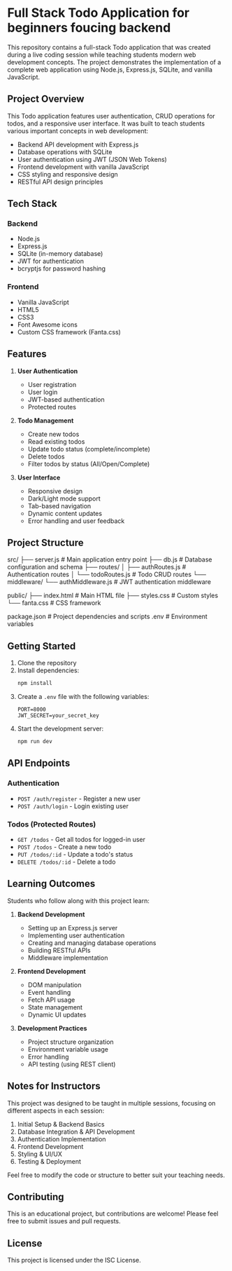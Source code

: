 # Full Stack Todo Application for beginners foucing backend

This repository contains a full-stack Todo application that was created during a live coding session while teaching students modern web development concepts. The project demonstrates the implementation of a complete web application using Node.js, Express.js, SQLite, and vanilla JavaScript.

## Project Overview

This Todo application features user authentication, CRUD operations for todos, and a responsive user interface. It was built to teach students various important concepts in web development:

- Backend API development with Express.js
- Database operations with SQLite
- User authentication using JWT (JSON Web Tokens)
- Frontend development with vanilla JavaScript
- CSS styling and responsive design
- RESTful API design principles

## Tech Stack

### Backend

- Node.js
- Express.js
- SQLite (in-memory database)
- JWT for authentication
- bcryptjs for password hashing

### Frontend

- Vanilla JavaScript
- HTML5
- CSS3
- Font Awesome icons
- Custom CSS framework (Fanta.css)

## Features

1. **User Authentication**

   - User registration
   - User login
   - JWT-based authentication
   - Protected routes

2. **Todo Management**

   - Create new todos
   - Read existing todos
   - Update todo status (complete/incomplete)
   - Delete todos
   - Filter todos by status (All/Open/Complete)

3. **User Interface**
   - Responsive design
   - Dark/Light mode support
   - Tab-based navigation
   - Dynamic content updates
   - Error handling and user feedback

## Project Structure

src/
├── server.js # Main application entry point
├── db.js # Database configuration and schema
├── routes/
│ ├── authRoutes.js # Authentication routes
│ └── todoRoutes.js # Todo CRUD routes
└── middleware/
└── authMiddleware.js # JWT authentication middleware

public/
├── index.html # Main HTML file
├── styles.css # Custom styles
└── fanta.css # CSS framework

package.json # Project dependencies and scripts
.env # Environment variables

## Getting Started

1. Clone the repository
2. Install dependencies:
   ```bash
   npm install
   ```
3. Create a `.env` file with the following variables:
   ```
   PORT=8000
   JWT_SECRET=your_secret_key
   ```
4. Start the development server:
   ```bash
   npm run dev
   ```

## API Endpoints

### Authentication

- `POST /auth/register` - Register a new user
- `POST /auth/login` - Login existing user

### Todos (Protected Routes)

- `GET /todos` - Get all todos for logged-in user
- `POST /todos` - Create a new todo
- `PUT /todos/:id` - Update a todo's status
- `DELETE /todos/:id` - Delete a todo

## Learning Outcomes

Students who follow along with this project learn:

1. **Backend Development**

   - Setting up an Express.js server
   - Implementing user authentication
   - Creating and managing database operations
   - Building RESTful APIs
   - Middleware implementation

2. **Frontend Development**

   - DOM manipulation
   - Event handling
   - Fetch API usage
   - State management
   - Dynamic UI updates

3. **Development Practices**
   - Project structure organization
   - Environment variable usage
   - Error handling
   - API testing (using REST client)

## Notes for Instructors

This project was designed to be taught in multiple sessions, focusing on different aspects in each session:

1. Initial Setup & Backend Basics
2. Database Integration & API Development
3. Authentication Implementation
4. Frontend Development
5. Styling & UI/UX
6. Testing & Deployment

Feel free to modify the code or structure to better suit your teaching needs.

## Contributing

This is an educational project, but contributions are welcome! Please feel free to submit issues and pull requests.

## License

This project is licensed under the ISC License.
